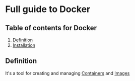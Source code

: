 # Full guide to Docker
## Table of contents for Docker

1. [Definition](#Definition)
2. [Installation](#Installation)

## Definition
It's a tool for creating and managing [Containers](#Containers) and [Images](#Images)